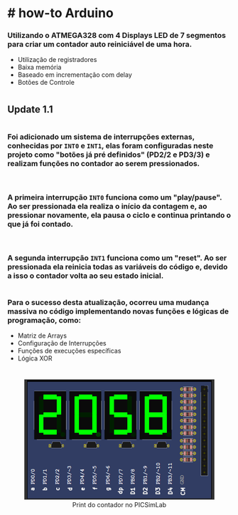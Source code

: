 # # how-to Arduino

### Utilizando o ATMEGA328 com 4 Displays LED de 7 segmentos para criar um contador auto reiniciável de uma hora. <p>

* Utilização de registradores
* Baixa memória
* Baseado em incrementação com delay
* Botões de Controle

#
## Update 1.1
#
### Foi adicionado um sistema de interrupções externas, conhecidas por `INT0` e `INT1`, elas foram configuradas neste projeto como "botões já pré definidos" (PD2/2 e PD3/3) e realizam funções no contador ao serem pressionados.
<br>

### A primeira interrupção `INT0` funciona como um "play/pause". Ao ser pressionada ela realiza o início da contagem e, ao pressionar novamente, ela pausa o ciclo e continua printando o que já foi contado.
<br>

### A segunda interrupção `INT1` funciona como um "reset". Ao ser pressionada ela reinicia todas as variáveis do código e, devido a isso o contador volta ao seu estado inicial.
#

### Para o sucesso desta atualização, ocorreu uma mudança massiva no código implementando novas funções e lógicas de programação, como: <p>

* Matriz de Arrays
* Configuração de Interrupções
* Funções de execuções específicas
* Lógica XOR
#

<p align="center">
  <img src="./images/counter.png" alt="print do PinSimLab"/><br>
  Print do contador no PICSimLab
</p>